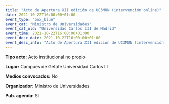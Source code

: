 ---
title: "Acto de Apertura XII edición de UC3MUN (intervención online)"
date: 2021-10-22T16:00:00+01:00
event_type: "box_blue" 
event_cat: "Ministro de Universidades"
event_cat_old: "Universidad Carlos III de Madrid"
event_time: 2021-10-22T16:00:00+01:00
event_desc_date: 2021-10-22T16:00:00+01:00
event_desc_info: "Acto de Apertura XII edición de UC3MUN (intervención online)"
---<p class="card-light list_schedule_description"><b>Tipo acto:</b> Acto institucional no propio
</p><p class="card-light list_schedule_description"><b>Lugar:</b> Campues de Getafe Universidad Carlos III
</p><p class="card-light list_schedule_description"><b>Medios convocados:</b> No
</p><p class="card-light list_schedule_description"><b>Organizador:</b> Ministro de Universidades </p><p class="card-light list_schedule_description"><b>Pub. agenda:</b> Sí
</p>